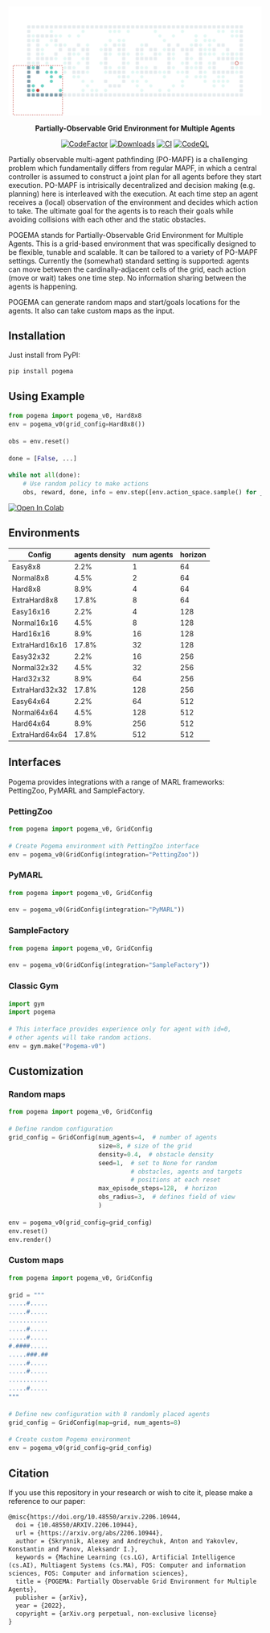 <div align="center">


[![Pogema logo](https://raw.githubusercontent.com/Tviskaron/pogema-pics/main/pogema-logo.svg)](https://github.com/AIRI-Institute/pogema)    

**Partially-Observable Grid Environment for Multiple Agents**

[![CodeFactor](https://www.codefactor.io/repository/github/tviskaron/pogema/badge)](https://www.codefactor.io/repository/github/tviskaron/pogema)
[![Downloads](https://pepy.tech/badge/pogema)](https://pepy.tech/project/pogema)
[![CI](https://github.com/AIRI-Institute/pogema/actions/workflows/CI.yml/badge.svg?branch=main)](https://github.com/AIRI-Institute/pogema/actions/workflows/CI.yml) 
[![CodeQL](https://github.com/AIRI-Institute/pogema/actions/workflows/codeql-analysis.yml/badge.svg)](https://github.com/AIRI-Institute/pogema/actions/workflows/codeql-analysis.yml)    
    
</div> 

Partially observable multi-agent pathfinding (PO-MAPF) is a challenging problem which fundamentally differs from regular MAPF, in which a central controller is assumed to construct a joint plan for all agents before they start execution. PO-MAPF is intrisically decentralized and decision making (e.g. planning) here is interleaved with the execution. At each time step an agent receives a (local) observation of the environment and decides which action to take. The ultimate goal for the agents is to reach their goals while avoiding collisions with each other and the static obstacles.

POGEMA stands for Partially-Observable Grid Environment for Multiple Agents. This is a grid-based environment that was specifically designed to be flexible, tunable and scalable. It can be tailored to a variety of PO-MAPF settings. Currently the (somewhat) standard setting is supported: agents can move between the cardinally-adjacent cells of the grid, each action (move or wait) takes one time step. No information sharing between the agents is happening.

POGEMA can generate random maps and start/goals locations for the agents. It also can take custom maps as the input.

## Installation

Just install from PyPI:

```pip install pogema```

## Using Example

```python
from pogema import pogema_v0, Hard8x8
env = pogema_v0(grid_config=Hard8x8())

obs = env.reset()

done = [False, ...]

while not all(done):
    # Use random policy to make actions
    obs, reward, done, info = env.step([env.action_space.sample() for _ in range(len(obs))])
```

[![Open In Colab](https://colab.research.google.com/assets/colab-badge.svg)](https://colab.research.google.com/drive/19dSEGTQeM3oVJtVjpC162t1XApmv6APc?usp=sharing) 

## Environments

| Config | agents density  | num agents  |  horizon    |
| ----------------- | ----- | ----- | ---- |
| Easy8x8           | 2.2%  |   1   |  64  |
| Normal8x8         | 4.5%  |   2   |  64  |
| Hard8x8           | 8.9%  |   4   |  64  |
| ExtraHard8x8      | 17.8% |   8   |  64  |
| Easy16x16         | 2.2%  |   4   |  128 |
| Normal16x16       | 4.5%  |   8   |  128 |
| Hard16x16         | 8.9%  |   16  |  128 |
| ExtraHard16x16    | 17.8% |   32  |  128 |
| Easy32x32         | 2.2%  |   16  |  256 |
| Normal32x32       | 4.5%  |   32  |  256 |
| Hard32x32         | 8.9%  |   64  |  256 |
| ExtraHard32x32    | 17.8% |   128 |  256 |
| Easy64x64         | 2.2%  |   64  |  512 |
| Normal64x64       | 4.5%  |   128 |  512 |
| Hard64x64         | 8.9%  |   256 |  512 |
| ExtraHard64x64    | 17.8% |   512 |  512 |   

## Interfaces
Pogema provides integrations with a range of MARL frameworks: PettingZoo, PyMARL and SampleFactory. 

### PettingZoo

```python
from pogema import pogema_v0, GridConfig

# Create Pogema environment with PettingZoo interface
env = pogema_v0(GridConfig(integration="PettingZoo"))
```

### PyMARL

```python
from pogema import pogema_v0, GridConfig

env = pogema_v0(GridConfig(integration="PyMARL"))
```

### SampleFactory

```python
from pogema import pogema_v0, GridConfig

env = pogema_v0(GridConfig(integration="SampleFactory"))
```

### Classic Gym


```python
import gym
import pogema

# This interface provides experience only for agent with id=0,
# other agents will take random actions.
env = gym.make("Pogema-v0")
```


## Customization

### Random maps
```python
from pogema import pogema_v0, GridConfig

# Define random configuration
grid_config = GridConfig(num_agents=4,  # number of agents
                         size=8, # size of the grid
                         density=0.4,  # obstacle density
                         seed=1,  # set to None for random 
                                  # obstacles, agents and targets 
                                  # positions at each reset
                         max_episode_steps=128,  # horizon
                         obs_radius=3,  # defines field of view
                         )

env = pogema_v0(grid_config=grid_config)
env.reset()
env.render()

```

### Custom maps
```python
from pogema import pogema_v0, GridConfig

grid = """
.....#.....
.....#.....
...........
.....#.....
.....#.....
#.####.....
.....###.##
.....#.....
.....#.....
...........
.....#.....
"""

# Define new configuration with 8 randomly placed agents
grid_config = GridConfig(map=grid, num_agents=8)

# Create custom Pogema environment
env = pogema_v0(grid_config=grid_config)
```




## Citation
If you use this repository in your research or wish to cite it, please make a reference to our paper: 
```
@misc{https://doi.org/10.48550/arxiv.2206.10944,
  doi = {10.48550/ARXIV.2206.10944},  
  url = {https://arxiv.org/abs/2206.10944},
  author = {Skrynnik, Alexey and Andreychuk, Anton and Yakovlev, Konstantin and Panov, Aleksandr I.},
  keywords = {Machine Learning (cs.LG), Artificial Intelligence (cs.AI), Multiagent Systems (cs.MA), FOS: Computer and information sciences, FOS: Computer and information sciences},
  title = {POGEMA: Partially Observable Grid Environment for Multiple Agents},
  publisher = {arXiv},
  year = {2022},
  copyright = {arXiv.org perpetual, non-exclusive license}
}
```

